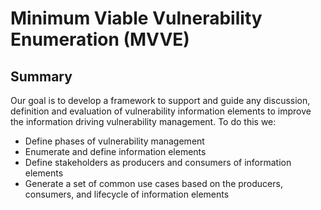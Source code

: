 # Minimum Viable Vulnerability Enumeration (MVVE)

## Summary

Our goal is to develop a framework to support and guide any discussion, definition and evaluation of vulnerability information elements to improve the information driving vulnerability management.
To do this we:

* Define phases of vulnerability management
* Enumerate and define information elements
* Define stakeholders as producers and consumers of information elements
* Generate a set of common use cases based on the producers, consumers, and lifecycle of information elements
